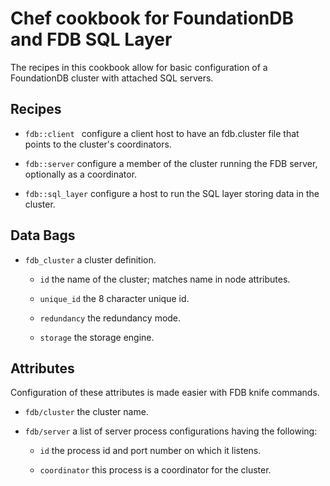# Chef cookbook for FoundationDB and FDB SQL Layer

The recipes in this cookbook allow for basic configuration of a
FoundationDB cluster with attached SQL servers.

## Recipes

* ```fdb::client ``` configure a client host to have an fdb.cluster file that points
                     to the cluster's coordinators.

* ```fdb::server``` configure a member of the cluster running the FDB server, optionally
                    as a coordinator.

* ```fdb::sql_layer``` configure a host to run the SQL layer storing data in the cluster.

## Data Bags

* ```fdb_cluster``` a cluster definition.

  * ```id``` the name of the cluster; matches name in node attributes.

  * ```unique_id``` the 8 character unique id.

  * ```redundancy``` the redundancy mode.

  * ```storage``` the storage engine.

## Attributes

Configuration of these attributes is made easier with FDB knife commands.

* ```fdb/cluster``` the cluster name.

* ```fdb/server``` a list of server process configurations having the following:

  * ```id``` the process id and port number on which it listens.

  * ```coordinator``` this process is a coordinator for the cluster.
